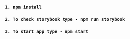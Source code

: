 
### `1. npm install`

### `2. To check storybook type - npm run storybook`

### `3. To start app type - npm start`
